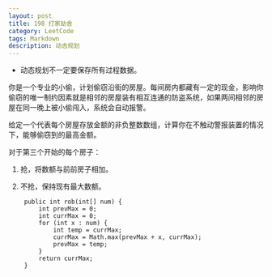 ```yaml
---
layout: post
title: 198 打家劫舍
category: LeetCode
tags: Markdown
description: 动态规划
---
```


* 动态规划不一定要保存所有过程数据。

你是一个专业的小偷，计划偷窃沿街的房屋。每间房内都藏有一定的现金，影响你偷窃的唯一制约因素就是相邻的房屋装有相互连通的防盗系统，如果两间相邻的房屋在同一晚上被小偷闯入，系统会自动报警。

给定一个代表每个房屋存放金额的非负整数数组，计算你在不触动警报装置的情况下，能够偷窃到的最高金额。    

对于第三个开始的每个房子：
1. 抢，将数额与前前房子相加。
2. 不抢，保持现有最大数额。


        public int rob(int[] num) {
            int prevMax = 0;
            int currMax = 0;
            for (int x : num) {
                int temp = currMax;
                currMax = Math.max(prevMax + x, currMax);
                prevMax = temp;
            }
            return currMax;
        }
